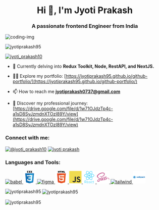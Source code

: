 <h1 align="center">Hi 👋, I'm Jyoti Prakash</h1>
<h3 align="center">A passionate frontend Engineer from India</h3>
<img aligh="right" alt="coding-img" width="300" src="[https://assets-v2.lottiefiles.com/a/f75ac2f2-116a-11ee-aa38-a35154041321/UTSEH078Aw.gif]" >

<p align="left"> <img src="https://komarev.com/ghpvc/?username=jyotiprakash95&label=Profile%20views&color=0e75b6&style=flat" alt="jyotiprakash95" /> </p>

<p align="left"> <a href="https://twitter.com/@jyoti_prakash10" target="blank"><img src="https://img.shields.io/twitter/follow/jyoti_prakash10?logo=twitter&style=for-the-badge" alt="jyoti_prakash10" /></a> </p>

- 🌱 Currently delving into **Redux Toolkit, Node, RestAPI, and NextJS.**

- 👨‍💻 Explore my portfolio: [https://jyotiprakash95.github.io/github-portfolio/](https://jyotiprakash95.github.io/github-portfolio/)

- 📫 How to reach me **jyotiprakash0737@gmail.com**

- 📄 Discover my professional journey: [https://drive.google.com/file/d/1w71OJdzTp4c-a1sD8SyJzmdnXTOzI89Y/view](https://drive.google.com/file/d/1w71OJdzTp4c-a1sD8SyJzmdnXTOzI89Y/view)

<h3 align="left">Connect with me:</h3>
<p align="left">
<a href="https://twitter.com/@jyoti_prakash10" target="blank"><img align="center" src="https://raw.githubusercontent.com/rahuldkjain/github-profile-readme-generator/master/src/images/icons/Social/twitter.svg" alt="@jyoti_prakash10" height="30" width="40" /></a>
<a href="https://linkedin.com/in/jyoti-prakash-8287151bb/" target="blank"><img align="center" src="https://raw.githubusercontent.com/rahuldkjain/github-profile-readme-generator/master/src/images/icons/Social/linked-in-alt.svg" alt="jyoti prakash" height="30" width="40" /></a>
</p>

<h3 align="left">Languages and Tools:</h3>
<p align="left"> <a href="https://babeljs.io/" target="_blank" rel="noreferrer"> <img src="https://www.vectorlogo.zone/logos/babeljs/babeljs-icon.svg" alt="babel" width="40" height="40"/> </a> <a href="https://www.w3schools.com/css/" target="_blank" rel="noreferrer"> <img src="https://raw.githubusercontent.com/devicons/devicon/master/icons/css3/css3-original-wordmark.svg" alt="css3" width="40" height="40"/> </a> <a href="https://www.figma.com/" target="_blank" rel="noreferrer"> <img src="https://www.vectorlogo.zone/logos/figma/figma-icon.svg" alt="figma" width="40" height="40"/> </a> <a href="https://www.w3.org/html/" target="_blank" rel="noreferrer"> <img src="https://raw.githubusercontent.com/devicons/devicon/master/icons/html5/html5-original-wordmark.svg" alt="html5" width="40" height="40"/> </a> <a href="https://developer.mozilla.org/en-US/docs/Web/JavaScript" target="_blank" rel="noreferrer"> <img src="https://raw.githubusercontent.com/devicons/devicon/master/icons/javascript/javascript-original.svg" alt="javascript" width="40" height="40"/> </a> <a href="https://reactjs.org/" target="_blank" rel="noreferrer"> <img src="https://raw.githubusercontent.com/devicons/devicon/master/icons/react/react-original-wordmark.svg" alt="react" width="40" height="40"/> </a> <a href="https://sass-lang.com" target="_blank" rel="noreferrer"> <img src="https://raw.githubusercontent.com/devicons/devicon/master/icons/sass/sass-original.svg" alt="sass" width="40" height="40"/> </a> <a href="https://tailwindcss.com/" target="_blank" rel="noreferrer"> <img src="https://www.vectorlogo.zone/logos/tailwindcss/tailwindcss-icon.svg" alt="tailwind" width="40" height="40"/> </a> <a href="https://webpack.js.org" target="_blank" rel="noreferrer"> <img src="https://raw.githubusercontent.com/devicons/devicon/d00d0969292a6569d45b06d3f350f463a0107b0d/icons/webpack/webpack-original-wordmark.svg" alt="webpack" width="40" height="40"/> </a> </p>

<p><img align="left" src="https://github-readme-stats.vercel.app/api/top-langs?username=jyotiprakash95&show_icons=true&locale=en&layout=compact" alt="jyotiprakash95" /></p>

<p>&nbsp;<img align="center" src="https://github-readme-stats.vercel.app/api?username=jyotiprakash95&show_icons=true&locale=en" alt="jyotiprakash95" /></p>

<p><img align="center" src="https://github-readme-streak-stats.herokuapp.com/?user=jyotiprakash95&" alt="jyotiprakash95" /></p>
